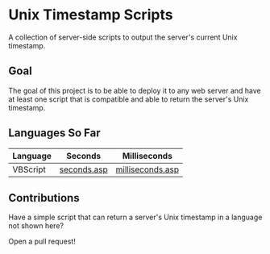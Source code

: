 # Unix Timestamp Scripts

A collection of server-side scripts to output the server's current Unix timestamp.

## Goal

The goal of this project is to be able to deploy it to any web server
and have at least one script that is compatible and able to return
the server's Unix timestamp.

## Languages So Far

| Language | Seconds                    | Milliseconds                         |
| -------- | -------------------------- | ------------------------------------ |
| VBScript | [seconds.asp](seconds.asp) | [milliseconds.asp](milliseconds.asp) |

## Contributions

Have a simple script that can return a server's Unix timestamp
in a language not shown here?

Open a pull request!
